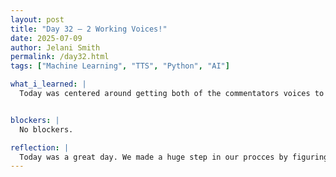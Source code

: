```yaml
---
layout: post
title: "Day 32 – 2 Working Voices!"
date: 2025-07-09
author: Jelani Smith
permalink: /day32.html
tags: ["Machine Learning", "TTS", "Python", "AI"]

what_i_learned: |
  Today was centered around getting both of the commentators voices to work, improve what the commentators are saying, and find a more effecient way to store our data. I was able to succesfully create the TTS audio that contains two different voices going back and forth about the match. Also I was able to clean up the text so that the voices wouldn't say the "*" in the summary. We trained the model some more to make the summary more interesting.


blockers: |
  No blockers.

reflection: |
  Today was a great day. We made a huge step in our procces by figuring out how to use multiple voices. It was a very stressful process but it was so rewarding when it worked. Now using our own voices will be easier.
---
```











